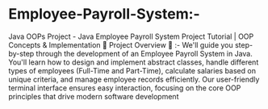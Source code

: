 # Employee-Payroll-System:-
Java OOPs Project - Java Employee Payroll System Project Tutorial | OOP Concepts & Implementation
🚀 Project Overview 🚀  :- We'll guide you step-by-step through the development of an Employee Payroll System in Java. You'll learn how to design and implement abstract classes, handle different types of employees (Full-Time and Part-Time), calculate salaries based on unique criteria, and manage employee records efficiently.
Our user-friendly terminal interface ensures easy interaction, focusing on the core OOP principles that drive modern software development
